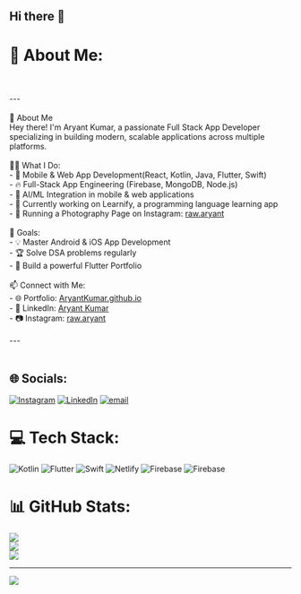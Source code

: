 ## Hi there 👋

# 💫 About Me:
<br><br>---<br><br> 🚀 About Me  <br>Hey there! I'm Aryant Kumar, a passionate Full Stack App Developer specializing in building modern, scalable applications across multiple platforms.  <br><br>👨‍💻 What I Do:  <br>- 📱 Mobile & Web App Development(React, Kotlin, Java, Flutter, Swift)  <br>- 🔥 Full-Stack App Engineering (Firebase, MongoDB, Node.js)  <br>- 🤖 AI/ML Integration in mobile & web applications  <br>- 🚀 Currently working on Learnify, a programming language learning app  <br>- 📸 Running a Photography Page on Instagram: [raw.aryant](https://www.instagram.com/raw.aryant/)  <br><br> 📌 Goals:  <br>- 💡 Master Android & iOS App Development  <br>- 🏆 Solve DSA problems regularly  <br>- 🌟 Build a powerful Flutter Portfolio <br><br>📫 Connect with Me:  <br>- 🌐 Portfolio: [AryantKumar.github.io](https://AryantKumar.github.io)  <br>- 💼 LinkedIn: [Aryant Kumar](https://www.linkedin.com/in/aryant-kumar-dev/)  <br>- 📷 Instagram: [raw.aryant](https://www.instagram.com/raw.aryant/)  <br><br>---<br><br>


## 🌐 Socials:
[![Instagram](https://img.shields.io/badge/Instagram-%23E4405F.svg?logo=Instagram&logoColor=white)](https://instagram.com/raw.aryant) [![LinkedIn](https://img.shields.io/badge/LinkedIn-%230077B5.svg?logo=linkedin&logoColor=white)](https://linkedin.com/in/aryant-kumar-dev) [![email](https://img.shields.io/badge/Email-D14836?logo=gmail&logoColor=white)](mailto:mynamearyant34@gmail.com) 

# 💻 Tech Stack:
![Kotlin](https://img.shields.io/badge/kotlin-%237F52FF.svg?style=for-the-badge&logo=kotlin&logoColor=white) ![Flutter](https://img.shields.io/badge/Flutter-%2302569B.svg?style=for-the-badge&logo=Flutter&logoColor=white) ![Swift](https://img.shields.io/badge/swift-F54A2A?style=for-the-badge&logo=swift&logoColor=white) ![Netlify](https://img.shields.io/badge/netlify-%23000000.svg?style=for-the-badge&logo=netlify&logoColor=#00C7B7) ![Firebase](https://img.shields.io/badge/firebase-%23039BE5.svg?style=for-the-badge&logo=firebase) ![Firebase](https://img.shields.io/badge/firebase-a08021?style=for-the-badge&logo=firebase&logoColor=ffcd34)
# 📊 GitHub Stats:
![](https://github-readme-stats.vercel.app/api?username=AryantKumar&theme=gruvbox_light&hide_border=false&include_all_commits=true&count_private=true)<br/>
![](https://github-readme-streak-stats.herokuapp.com/?user=AryantKumar&theme=gruvbox_light&hide_border=false)<br/>
![](https://github-readme-stats.vercel.app/api/top-langs/?username=AryantKumar&theme=gruvbox_light&hide_border=false&include_all_commits=true&count_private=true&layout=compact)

---
[![](https://visitcount.itsvg.in/api?id=AryantKumar&icon=0&color=0)](https://visitcount.itsvg.in)

<!-- Proudly created with GPRM ( https://gprm.itsvg.in ) -->
